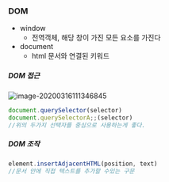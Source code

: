 ### DOM

- window
  - 전역객체, 해당 창이 가진 모든 요소를 가진다
- document
  - html 문서와 연결된 키워드



##### DOM 접근

![image-20200316111346845](C:\Users\HOME\AppData\Roaming\Typora\typora-user-images\image-20200316111346845.png)

```javascript
document.querySelector(selector)
document.querySelectorA;;(selector)
//위의 두가지 선택자를 중심으로 사용하는게 좋다.
```



##### DOM 조작

```javascript
element.insertAdjacentHTML(position, text)
//문서 안에 직접 텍스트를 추가할 수있는 구문
```

